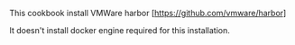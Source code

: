 This cookbook install VMWare harbor [https://github.com/vmware/harbor]

It doesn't install docker engine required for this installation.
